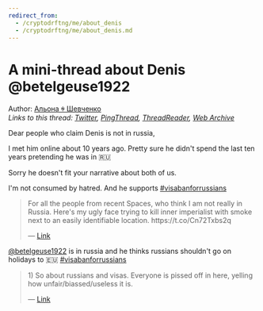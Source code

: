 ```yaml
---
redirect_from:
  - /cryptodrftng/me/about_denis
  - /cryptodrftng/me/about_denis.md
---
```

# A mini-thread about Denis @betelgeuse1922

Author: [Альона ꑭ Шевченко](https://twitter.com/cryptodrftng)  
*Links to this thread: [Twitter](https://twitter.com/cryptodrftng/status/1559102257253187593), [PingThread](https://pingthread.com/thread/1559102257253187593), [ThreadReader](https://threadreaderapp.com/thread/1559102257253187593.html), [Web Archive](https://web.archive.org/web/*/https://twitter.com/cryptodrftng/status/1559102257253187593)*

Dear people who claim Denis is not in russia,

I met him online about 10 years ago. Pretty sure he didn't spend the last ten years pretending he was in 🇷🇺 

Sorry he doesn't fit your narrative about both of us. 

I'm not consumed by hatred. And he supports [#visabanforrussians](https://twitter.com/hashtag/visabanforrussians)

<blockquote class="twitter-tweet">
    <p lang="en" dir="ltr">
    For all the people from recent Spaces, who think I am not really in Russia. Here&#39;s my ugly face trying to kill inner imperialist with smoke next to an easily identifiable location. https://t.co/Cn72Txbs2q<br />
    </p>
    &mdash; <a href="https://twitter.com/betelgeuse1922/status/1559099471392284678">Link</a>
</blockquote>

[@betelgeuse1922](https://twitter.com/betelgeuse1922) is in russia and he thinks russians shouldn't go on holidays to 🇪🇺
[#visabanforrussians](https://twitter.com/hashtag/visabanforrussians)

<blockquote class="twitter-tweet">
    <p lang="en" dir="ltr">
    1) So about russians and visas. Everyone is pissed off in here, yelling how unfair/biassed/useless it is.<br />
    </p>
    &mdash; <a href="https://twitter.com/betelgeuse1922/status/1558725310639742976">Link</a>
</blockquote>
